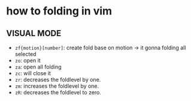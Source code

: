 # how to folding in vim

## VISUAL MODE

- `zf{motion}[number]`: create fold base on motion -> it gonna folding all selected
- `zo`: open it
- `za`: open all folding
- `zc`: will close it
- `zr`: decreases the foldlevel by one.
- `zm`: increases the foldlevel by one.
- `zR`: decreases the foldlevel to zero.
